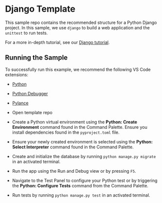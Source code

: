 # Django Template

This sample repo contains the recommended structure for a Python Django project. In this sample, we use `django` to build a web application and the `unittest` to run tests.

For a more in-depth tutorial, see our [Django tutorial](https://code.visualstudio.com/docs/datascience/data-science-tutorial).

## Running the Sample

To successfully run this example, we recommend the following VS Code extensions:
- [Python](https://marketplace.visualstudio.com/items?itemName=ms-python.python)
- [Python Debugger](https://marketplace.visualstudio.com/items?itemName=ms-python.debugpy)
- [Pylance](https://marketplace.visualstudio.com/items?itemName=ms-python.vscode-pylance) 

- Open template repo
- Create a Python virtual environment using the **Python: Create Environment** command found in the Command Palette. Ensure you install dependencies found in the `pyproject.toml` file.
- Ensure your newly created environment is selected using the **Python: Select Interpreter** command found in the Command Palette.
- Create and initialize the database by running `python manage.py migrate` in an activated terminal. 
- Run the app using the Run and Debug view or by pressing `F5`.
- Navigate to the Test Panel to configure your Python test or by triggering the **Python: Configure Tests** command from the Command Palette.
- Run tests by running `python manage.py test` in an activated terminal.  
